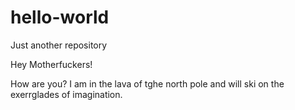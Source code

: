 # hello-world
Just another repository


Hey Motherfuckers!

How are you?  I am in the lava of tghe north pole and will ski on the exerrglades of imagination.
